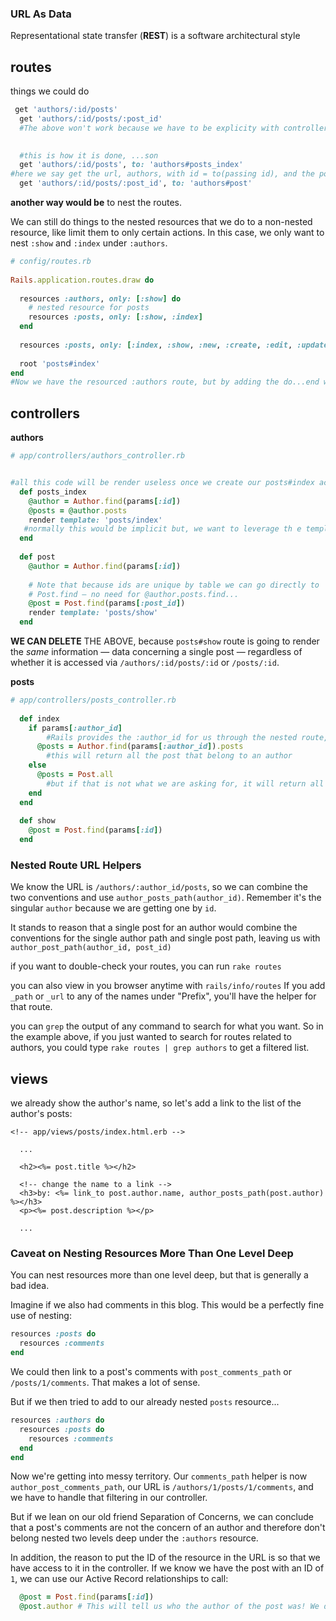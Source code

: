 ### URL As Data

Representational state transfer (**REST**) is a software architectural style 

## routes

things we could do

```ruby
 get 'authors/:id/posts'
  get 'authors/:id/posts/:post_id'
  #The above won't work because we have to be explicity with controller actions
  

  #this is how it is done, ...son
  get 'authors/:id/posts', to: 'authors#posts_index'
#here we say get the url, authors, with id = to(passing id), and the posts that belong to that author, got to authors controller and run posts_index action
  get 'authors/:id/posts/:post_id', to: 'authors#post'
```

**another way would be** to nest the routes.

We can still do things to the nested resources that we do to a non-nested resource, like limit them to only certain actions. In this case, we only want to nest `:show` and `:index` under `:authors`.

```ruby
# config/routes.rb
 
Rails.application.routes.draw do
 
  resources :authors, only: [:show] do
    # nested resource for posts
    resources :posts, only: [:show, :index]
  end
 
  resources :posts, only: [:index, :show, :new, :create, :edit, :update]
 
  root 'posts#index'
end
#Now we have the resourced :authors route, but by adding the do...end we can pass it a block of its nested routes.
```

## controllers

**authors**

```ruby
# app/controllers/authors_controller.rb


#all this code will be render useless once we create our posts#index action
  def posts_index
    @author = Author.find(params[:id])
    @posts = @author.posts
    render template: 'posts/index'
   #normally this would be implicit but, we want to leverage th e templates we're already useing for posts, so we call render explicitly with a template path
  end
 
  def post
    @author = Author.find(params[:id])
 
    # Note that because ids are unique by table we can go directly to
    # Post.find — no need for @author.posts.find...
    @post = Post.find(params[:post_id])
    render template: 'posts/show'
  end
```

**WE CAN DELETE** THE ABOVE, because `posts#show` route is going to render the *same* information — data concerning a single post — regardless of whether it is accessed via `/authors/:id/posts/:id` or `/posts/:id`.

**posts**

```ruby
# app/controllers/posts_controller.rb
 
  def index
    if params[:author_id]
        #Rails provides the :author_id for us through the nested route, so we don't have to worry about a collision with the :id parameter that posts#show is looking for.
      @posts = Author.find(params[:author_id]).posts
        #this will return all the post that belong to an author
    else
      @posts = Post.all
        #but if that is not what we are asking for, it will return all the posts
    end
  end
 
  def show
    @post = Post.find(params[:id])
  end
```

### Nested Route URL Helpers

We know the URL is `/authors/:author_id/posts`, so we can combine the two conventions and use `author_posts_path(author_id)`. Remember it's the singular `author` because we are getting one by `id`.

It stands to reason that a single post for an author would combine the conventions for the single author path and single post path, leaving us with `author_post_path(author_id, post_id)`

if you want to double-check your routes, you can run `rake routes`

you can also view in you browser anytime with `rails/info/routes` If you add `_path` or `_url` to any of the names under "Prefix", you'll have the helper for that route.

you can `grep` the output of any command to search for what you want. So in the example above, if you just wanted to search for routes related to authors, you could type `rake routes | grep authors` to get a filtered list.

## views

we already show the author's name, so let's add a link to the list of the author's posts:

```erb
<!-- app/views/posts/index.html.erb -->
 
  ...
 
  <h2><%= post.title %></h2>
 
  <!-- change the name to a link -->
  <h3>by: <%= link_to post.author.name, author_posts_path(post.author) %></h3>
  <p><%= post.description %></p>
 
  ...
```

### Caveat on Nesting Resources More Than One Level Deep

You can nest resources more than one level deep, but that is generally a bad idea.

Imagine if we also had comments in this blog. This would be a perfectly fine use of nesting:

```ruby
resources :posts do
  resources :comments
end
```

We could then link to a post's comments with `post_comments_path` or `/posts/1/comments`. That makes a lot of sense.

But if we then tried to add to our already nested `posts` resource...

```ruby
resources :authors do
  resources :posts do
    resources :comments
  end
end
```

Now we're getting into messy territory. Our `comments_path` helper is now `author_post_comments_path`, our URL is `/authors/1/posts/1/comments`, and we have to handle that filtering in our controller.

But if we lean on our old friend Separation of Concerns, we can conclude that a post's comments are not the concern of an author and therefore don't belong nested two levels deep under the `:authors` resource.

In addition, the reason to put the ID of the resource in the URL is so that we have access to it in the controller. If we know we have the post with an ID of `1`, we can use our Active Record relationships to call:

```ruby
  @post = Post.find(params[:id])
  @post.author # This will tell us who the author of the post was! We don't need this information in the URL
```


